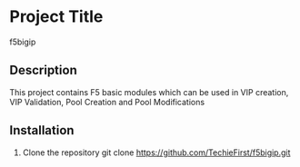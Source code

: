 # Project Title
f5bigip

## Description
This project contains F5 basic modules which can be used in VIP creation, VIP Validation, Pool Creation and Pool Modifications

## Installation
1. Clone the repository
  git clone https://github.com/TechieFirst/f5bigip.git
